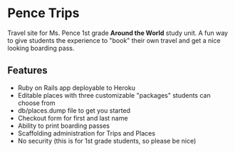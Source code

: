 Pence Trips
===========
Travel site for Ms. Pence 1st grade **Around the World** study unit. A fun way to give students the experience to "book" their own travel and get a nice looking boarding pass.

Features
--------
* Ruby on Rails app deployable to Heroku
* Editable places with three customizable "packages" students can choose from
* db/places.dump file to get you started 
* Checkout form for first and last name
* Ability to print boarding passes
* Scaffolding administration for Trips and Places
* No security (this is for 1st grade students, so please be nice)



